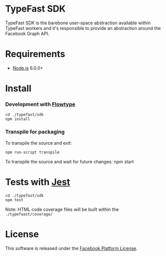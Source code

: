 # TypeFast SDK

TypeFast SDK is the barebone user-space abstraction available within TypeFast workers and it's responsible to provide an abstraction around the Facebook Graph API.

# Requirements

* [Node.js](https://nodejs.org/) 6.0.0+

# Install

### Development with [Flowtype](http://flowtype.org/)

    cd ./typefast/sdk
    npm install

### Transpile for packaging

To transpile the source and exit:

    npm run-script transpile

To transpile the source and wait for future changes:
    npm start

# Tests with [Jest](https://facebook.github.io/jest/)

    cd ./typefast/sdk
    npm test


Note: HTML code coverage files will be built within the `./typefaast/coverage/`

# License

This software is released under the [Facebook Platform License](https://github.com/facebook/typefast/blob/master/LICENSE).
